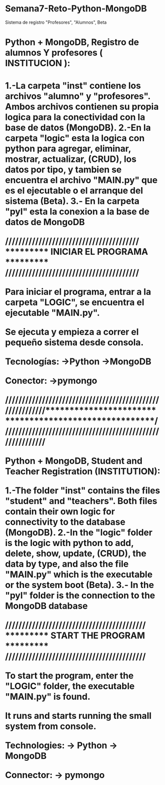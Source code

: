 # Semana7-Reto-Python-MongoDB
Sistema de registro "Profesores", "Alumnos", Beta

<h1>Python + MongoDB, Registro de alumnos Y profesores ( INSTITUCION ):<h1>

1.-La carpeta "inst" contiene los archivos "alumno" y "profesores". Ambos archivos contienen su propia logica para la conectividad con la base de datos (MongoDB).
2.-En la carpeta "logic" esta la logica con python para agregar, eliminar, mostrar, actualizar, (CRUD), los datos por tipo, y tambien se encuentra el archivo "MAIN.py" 
   que es el ejecutable o el arranque del sistema (Beta).
3.- En la carpeta "pyl" esta la conexion a la base de datos de MongoDB

////////////////////////////////////////
********* INICIAR EL PROGRAMA *********
////////////////////////////////////////

Para iniciar el programa, entrar a la carpeta "LOGIC",
se encuentra el ejecutable "MAIN.py".

Se ejecuta y empieza a correr el pequeño sistema desde consola.

Tecnologías:
->Python
->MongoDB

Conector:
->pymongo



//////////////////////////////////////////////////////////******************************************************///////////////////////////////////////////////////////////

Python + MongoDB, Student and Teacher Registration (INSTITUTION):

1.-The folder "inst" contains the files "student" and "teachers". Both files contain their own logic for connectivity to the database (MongoDB).
2.-In the "logic" folder is the logic with python to add, delete, show, update, (CRUD), the data by type, and also the file "MAIN.py"
    which is the executable or the system boot (Beta).
3.- In the "pyl" folder is the connection to the MongoDB database

//////////////////////////////////////////
********* START THE PROGRAM *********
//////////////////////////////////////////

To start the program, enter the "LOGIC" folder,
the executable "MAIN.py" is found.

It runs and starts running the small system from console.

Technologies:
-> Python
-> MongoDB

Connector:
-> pymongo
